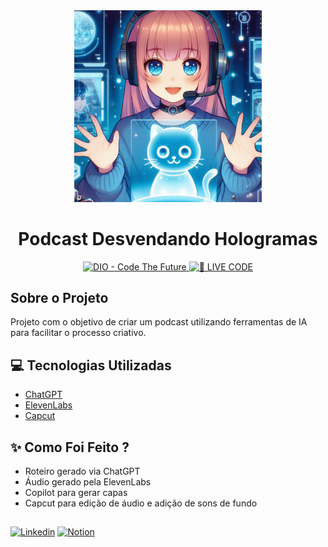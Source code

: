 <div align="center">
  <img src="./assets/holo3.jpg" width="300">
</div>

<h1 align="center">Podcast Desvendando Hologramas</h1>

<p align="center">
  <a href="https://dio.me/">
    <img src="https://img.shields.io/badge/DIO-Code_The_Future-28DA77?logo=youtube" alt="DIO - Code The Future">
  </a>
  <a href="https://dio.me/">
    <img src="https://img.shields.io/badge/🔴_LIVE_CODE-FF5E72" alt="🔴 LIVE CODE">
  </a>
</p>
<div align="center">
  <audio src="https://rosanatsf.notion.site/Podcast-Desvendando-Hologramas-b61fb4410b2f4e30bf14d5c784a1806c?pvs=4"></audio>
</div>

## Sobre o Projeto

Projeto com o objetivo de criar um podcast utilizando ferramentas de IA para facilitar o processo criativo.

## 💻 Tecnologias Utilizadas

- [ChatGPT](https://chat.openai.com/) 
- [ElevenLabs](https://beta.elevenlabs.io/)
- [Capcut](https://www.capcut.com/pt-br/)

## ✨ Como Foi Feito ?

- Roteiro gerado via ChatGPT
- Áudio gerado pela ElevenLabs
- Copilot para gerar capas
- Capcut para edição de áudio e adição de sons de fundo

##

[![Linkedin](https://img.shields.io/badge/RosanaTSF-0077B5?style=for-the-badge&logo=linkedin&logoColor=white)](https://www.linkedin.com/in/rosanatsf/)
[![Notion](https://img.shields.io/badge/RosanaTSF-000000?style=for-the-badge&logo=notion&logoColor=white)](https://www.notion.so/rosanatsf/Rosanatsf)

##
